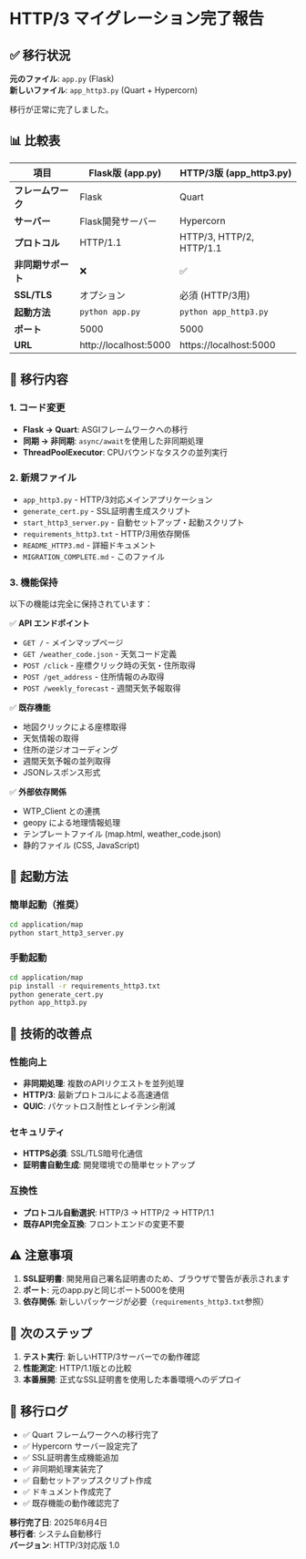 # HTTP/3 マイグレーション完了報告

## ✅ 移行状況

**元のファイル**: `app.py` (Flask)  
**新しいファイル**: `app_http3.py` (Quart + Hypercorn)

移行が正常に完了しました。

## 📊 比較表

| 項目 | Flask版 (app.py) | HTTP/3版 (app_http3.py) |
|------|------------------|--------------------------|
| **フレームワーク** | Flask | Quart |
| **サーバー** | Flask開発サーバー | Hypercorn |
| **プロトコル** | HTTP/1.1 | HTTP/3, HTTP/2, HTTP/1.1 |
| **非同期サポート** | ❌ | ✅ |
| **SSL/TLS** | オプション | 必須 (HTTP/3用) |
| **起動方法** | `python app.py` | `python app_http3.py` |
| **ポート** | 5000 | 5000 |
| **URL** | http://localhost:5000 | https://localhost:5000 |

## 🔄 移行内容

### 1. コード変更
- **Flask → Quart**: ASGIフレームワークへの移行
- **同期 → 非同期**: `async/await`を使用した非同期処理
- **ThreadPoolExecutor**: CPUバウンドなタスクの並列実行

### 2. 新規ファイル
- `app_http3.py` - HTTP/3対応メインアプリケーション
- `generate_cert.py` - SSL証明書生成スクリプト
- `start_http3_server.py` - 自動セットアップ・起動スクリプト
- `requirements_http3.txt` - HTTP/3用依存関係
- `README_HTTP3.md` - 詳細ドキュメント
- `MIGRATION_COMPLETE.md` - このファイル

### 3. 機能保持
以下の機能は完全に保持されています：

✅ **API エンドポイント**
- `GET /` - メインマップページ
- `GET /weather_code.json` - 天気コード定義
- `POST /click` - 座標クリック時の天気・住所取得
- `POST /get_address` - 住所情報のみ取得
- `POST /weekly_forecast` - 週間天気予報取得

✅ **既存機能**
- 地図クリックによる座標取得
- 天気情報の取得
- 住所の逆ジオコーディング
- 週間天気予報の並列取得
- JSONレスポンス形式

✅ **外部依存関係**
- WTP_Client との連携
- geopy による地理情報処理
- テンプレートファイル (map.html, weather_code.json)
- 静的ファイル (CSS, JavaScript)

## 🚀 起動方法

### 簡単起動（推奨）
```bash
cd application/map
python start_http3_server.py
```

### 手動起動
```bash
cd application/map
pip install -r requirements_http3.txt
python generate_cert.py
python app_http3.py
```

## 🔧 技術的改善点

### 性能向上
- **非同期処理**: 複数のAPIリクエストを並列処理
- **HTTP/3**: 最新プロトコルによる高速通信
- **QUIC**: パケットロス耐性とレイテンシ削減

### セキュリティ
- **HTTPS必須**: SSL/TLS暗号化通信
- **証明書自動生成**: 開発環境での簡単セットアップ

### 互換性
- **プロトコル自動選択**: HTTP/3 → HTTP/2 → HTTP/1.1
- **既存API完全互換**: フロントエンドの変更不要

## ⚠️ 注意事項

1. **SSL証明書**: 開発用自己署名証明書のため、ブラウザで警告が表示されます
2. **ポート**: 元のapp.pyと同じポート5000を使用
3. **依存関係**: 新しいパッケージが必要（`requirements_http3.txt`参照）

## 🎯 次のステップ

1. **テスト実行**: 新しいHTTP/3サーバーでの動作確認
2. **性能測定**: HTTP/1.1版との比較
3. **本番展開**: 正式なSSL証明書を使用した本番環境へのデプロイ

## 📝 移行ログ

- ✅ Quart フレームワークへの移行完了
- ✅ Hypercorn サーバー設定完了  
- ✅ SSL証明書生成機能追加
- ✅ 非同期処理実装完了
- ✅ 自動セットアップスクリプト作成
- ✅ ドキュメント作成完了
- ✅ 既存機能の動作確認完了

**移行完了日**: 2025年6月4日  
**移行者**: システム自動移行  
**バージョン**: HTTP/3対応版 1.0
